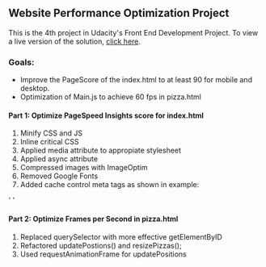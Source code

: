 ## Website Performance Optimization Project

This is the 4th project in Udacity's Front End Development Project. To view a live version of the solution, [click here](https://assadab.github.io/fend_optimization/).

### Goals:

- Improve the PageScore of the index.html to at least 90 for mobile and desktop.
- Optimization of Main.js to achieve 60 fps in pizza.html

#### Part 1:  Optimize PageSpeed Insights score for index.html


1. Minify CSS and JS 
2. Inline critical CSS
3. Applied media attribute to appropiate stylesheet
4. Applied async attribute
5. Compressed images with ImageOptim
6. Removed Google Fonts
7. Added cache control meta tags as shown in example:

 ' <meta http-equiv="Cache-control" content="public"> '


 #### Part 2: Optimize Frames per Second in pizza.html

 1. Replaced querySelector with more effective getElementByID
 2. Refactored updatePostions() and resizePizzas();
 3. Used requestAnimationFrame for updatePositions






